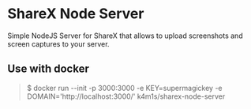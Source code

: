 # ShareX Node Server
Simple NodeJS Server for ShareX that allows to upload screenshots and screen captures to your server.

## Use with docker

> $ docker run --init -p 3000:3000 -e KEY=supermagickey -e DOMAIN='http://localhost:3000/' k4m1s/sharex-node-server